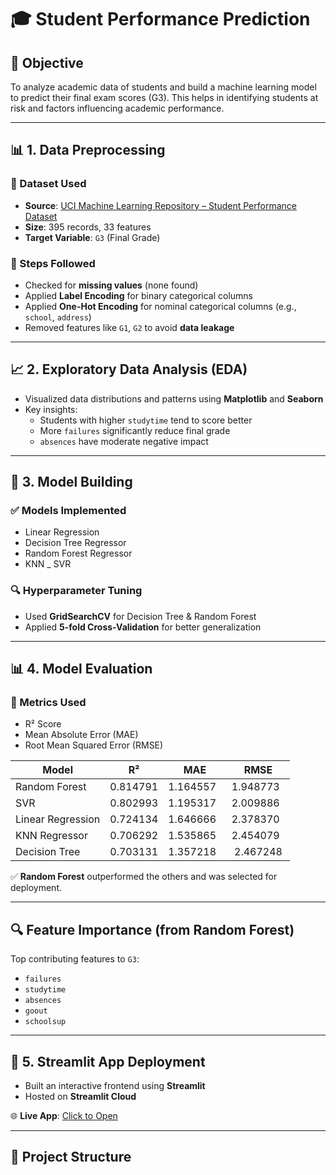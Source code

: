 # 🎓 Student Performance Prediction

## 🎯 Objective
To analyze academic data of students and build a machine learning model to predict their final exam scores (G3). This helps in identifying students at risk and factors influencing academic performance.

---

## 📊 1. Data Preprocessing

### 🔹 Dataset Used
- **Source**: [UCI Machine Learning Repository – Student Performance Dataset](https://archive.ics.uci.edu/ml/machine-learning-databases/00320/student.zip)
- **Size**: 395 records, 33 features
- **Target Variable**: `G3` (Final Grade)

### 🔹 Steps Followed
- Checked for **missing values** (none found)
- Applied **Label Encoding** for binary categorical columns
- Applied **One-Hot Encoding** for nominal categorical columns (e.g., `school`, `address`)
- Removed features like `G1`, `G2` to avoid **data leakage**

---

## 📈 2. Exploratory Data Analysis (EDA)

- Visualized data distributions and patterns using **Matplotlib** and **Seaborn**
- Key insights:
  - Students with higher `studytime` tend to score better
  - More `failures` significantly reduce final grade
  - `absences` have moderate negative impact

---

## 🧠 3. Model Building

### ✅ Models Implemented
- Linear Regression
- Decision Tree Regressor
- Random Forest Regressor
- KNN
_ SVR

### 🔍 Hyperparameter Tuning
- Used **GridSearchCV** for Decision Tree & Random Forest
- Applied **5-fold Cross-Validation** for better generalization

---

## 📊 4. Model Evaluation

### 📐 Metrics Used
- R² Score
- Mean Absolute Error (MAE)
- Root Mean Squared Error (RMSE)

| Model              | R²        | MAE       | RMSE     |
|--------------------|-----------|-----------|----------|
| Random Forest      | 0.814791  | 1.164557  | 1.948773 |
| SVR                | 0.802993  | 1.195317  | 2.009886 |
| Linear Regression  | 0.724134  | 1.646666  | 2.378370 |
| KNN Regressor      | 0.706292  | 1.535865  | 2.454079 |
| Decision Tree      | 0.703131  | 1.357218  | 2.467248 |

✅ **Random Forest** outperformed the others and was selected for deployment.

---

## 🔍 Feature Importance (from Random Forest)

Top contributing features to `G3`:
- `failures`
- `studytime`
- `absences`
- `goout`
- `schoolsup`

---

## 🚀 5. Streamlit App Deployment

- Built an interactive frontend using **Streamlit**
- Hosted on **Streamlit Cloud**

🌐 **Live App**: [Click to Open](https://student-file-fjtepuve6y8tvtemtshtsp.streamlit.app/)

---

## 📁 Project Structure

